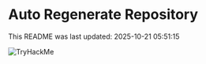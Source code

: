 # Auto Regenerate Repository

This README was last updated: 2025-10-21 05:51:15

 ![TryHackMe](https://tryhackme.com/badge/533634)